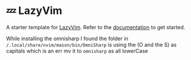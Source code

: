 # 💤 LazyVim

A starter template for [LazyVim](https://github.com/LazyVim/LazyVim).
Refer to the [documentation](https://lazyvim.github.io/installation) to get started.


While installing the omnisharp I found the folder in `/.local/share/nvim/mason/bin/OmniSharp` is using the (O and the S) as capitals 
which is an err mv it to `omnisharp` as all lowerCase
